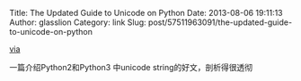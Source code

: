 Title: The Updated Guide to Unicode on Python
Date: 2013-08-06 19:11:13
Author: glasslion
Category: link
Slug: post/57511963091/the-updated-guide-to-unicode-on-python

[via][]

</p>
一篇介绍Python2和Python3 中unicode string的好文，剖析得很透彻

  [via]: http://lucumr.pocoo.org/2013/7/2/the-updated-guide-to-unicode/
